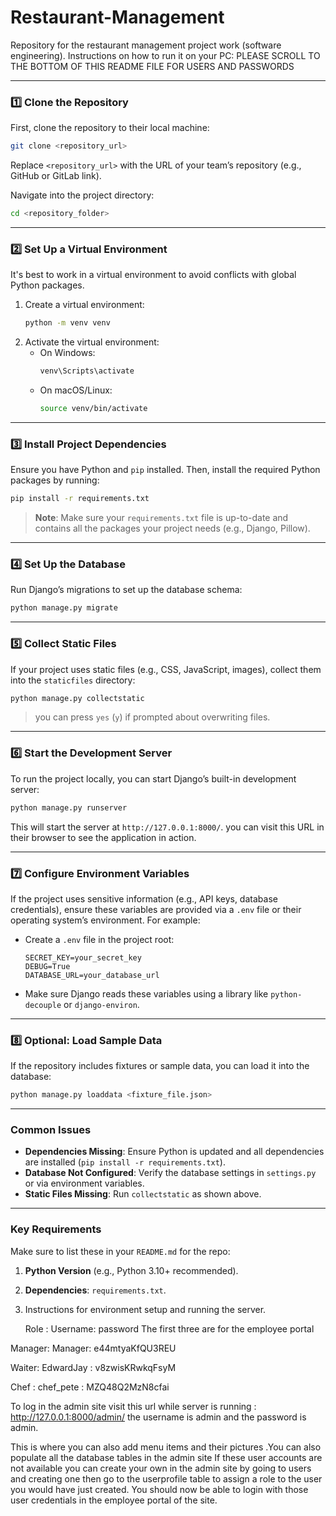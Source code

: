 # Restaurant-Management
Repository for the restaurant management project work (software engineering).
 Instructions on how to run it on your PC:
 PLEASE SCROLL TO THE BOTTOM OF THIS README FILE FOR USERS AND PASSWORDS

---

### **1️⃣ Clone the Repository**
First, clone the repository to their local machine:
```bash
git clone <repository_url>
```
Replace `<repository_url>` with the URL of your team’s repository (e.g., GitHub or GitLab link).

Navigate into the project directory:
```bash
cd <repository_folder>
```

---

### **2️⃣ Set Up a Virtual Environment**
It's best to work in a virtual environment to avoid conflicts with global Python packages.

1. Create a virtual environment:
   ```bash
   python -m venv venv
   ```
2. Activate the virtual environment:
   - On Windows:
     ```bash
     venv\Scripts\activate
     ```
   - On macOS/Linux:
     ```bash
     source venv/bin/activate
     ```

---

### **3️⃣ Install Project Dependencies**
Ensure you have Python and `pip` installed. Then, install the required Python packages by running:
```bash
pip install -r requirements.txt
```

> **Note**: Make sure your `requirements.txt` file is up-to-date and contains all the packages your project needs (e.g., Django, Pillow).

---

### **4️⃣ Set Up the Database**
Run Django’s migrations to set up the database schema:
```bash
python manage.py migrate
```

---

### **5️⃣ Collect Static Files**
If your project uses static files (e.g., CSS, JavaScript, images), collect them into the `staticfiles` directory:
```bash
python manage.py collectstatic
```
> you can press `yes` (`y`) if prompted about overwriting files.

---

### **6️⃣ Start the Development Server**
To run the project locally, you can start Django’s built-in development server:
```bash
python manage.py runserver
```

This will start the server at `http://127.0.0.1:8000/`. you can visit this URL in their browser to see the application in action.

---

### **7️⃣ Configure Environment Variables**
If the project uses sensitive information (e.g., API keys, database credentials), ensure these variables are provided via a `.env` file or their operating system’s environment. For example:
- Create a `.env` file in the project root:
  ```plaintext
  SECRET_KEY=your_secret_key
  DEBUG=True
  DATABASE_URL=your_database_url
  ```
- Make sure Django reads these variables using a library like `python-decouple` or `django-environ`.

---

### **8️⃣ Optional: Load Sample Data**
If the repository includes fixtures or sample data, you can load it into the database:
```bash
python manage.py loaddata <fixture_file.json>
```

---

### **Common Issues**
- **Dependencies Missing**: Ensure Python is updated and all dependencies are installed (`pip install -r requirements.txt`).
- **Database Not Configured**: Verify the database settings in `settings.py` or via environment variables.
- **Static Files Missing**: Run `collectstatic` as shown above.

---

### **Key Requirements**
Make sure to list these in your `README.md` for the repo:
1. **Python Version** (e.g., Python 3.10+ recommended).
2. **Dependencies**: `requirements.txt`.
3. Instructions for environment setup and running the server.

   Role : Username: password 
The first three are for the employee portal

Manager: Manager: e44mtyaKfQU3REU  

Waiter: EdwardJay : v8zwisKRwkqFsyM

Chef : chef_pete : MZQ48Q2MzN8cfai

To log in the admin site visit this url while server is running : http://127.0.0.1:8000/admin/
the username is admin and the password is admin.

This is where you can also add menu items and their pictures .You can also populate all the database tables in the admin site
If these user accounts are not available you can create your own in the admin site by going to users and creating one then go to the userprofile table to assign a role to the user you would have just created.  You should now be able to login with those user credentials in the employee portal of the site.



